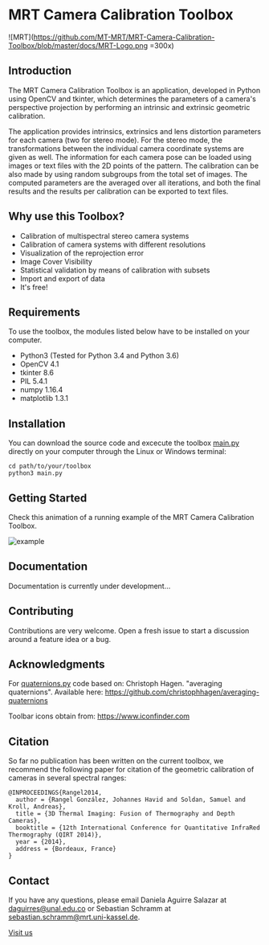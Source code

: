 # MRT Camera Calibration Toolbox

![MRT](https://github.com/MT-MRT/MRT-Camera-Calibration-Toolbox/blob/master/docs/MRT-Logo.png =300x)

## Introduction

The MRT Camera Calibration Toolbox is an application, developed in Python using OpenCV and tkinter, which determines the parameters of a camera's perspective projection by performing an intrinsic and extrinsic geometric calibration.

The application provides intrinsics, extrinsics and lens distortion parameters for each camera (two for stereo mode). For the stereo mode, the transformations between the individual camera coordinate systems are given as well. The information for each camera pose can be loaded using images or text files with the 2D points of the pattern. The calibration can be also made by using random subgroups from the total set of images. The computed parameters are the averaged over all iterations, and both the final results and the results per calibration can be exported to text files. 

## Why use this Toolbox?

- Calibration of multispectral stereo camera systems
- Calibration of camera systems with different resolutions
- Visualization of the reprojection error
- Image Cover Visibility
- Statistical validation by means of calibration with subsets
- Import and export of data
- It's free!

## Requirements

To use the toolbox, the modules listed below have to be installed on your computer. 

- Python3 (Tested for Python 3.4 and Python 3.6)
- OpenCV 4.1
- tkinter 8.6
- PIL 5.4.1
- numpy 1.16.4
- matplotlib 1.3.1

## Installation

You can download the source code and excecute the toolbox [main.py](https://github.com/MT-MRT/MRT-Camera-Calibration-Toolbox/blob/master/main.py) directly on your computer through the Linux or Windows terminal:

```
cd path/to/your/toolbox
python3 main.py
```

## Getting Started

Check this animation of a running example of the MRT Camera Calibration Toolbox. 

![example](https://github.com/MT-MRT/MRT-Camera-Calibration-Toolbox/blob/master/docs/example_single_chessboard.gif)

## Documentation

Documentation is currently under development...

## Contributing 

Contributions are very welcome. Open a fresh issue to start a discussion around a feature idea or a bug.

## Acknowledgments

For [quaternions.py](https://github.com/MT-MRT/MRT-Camera-Calibration-Toolbox/blob/master/quaternions.py) code based on: Christoph Hagen. "averaging quaternions". Available here: https://github.com/christophhagen/averaging-quaternions

Toolbar icons obtain from: https://www.iconfinder.com

## Citation

So far no publication has been written on the current toolbox, we recommend the following paper for citation of the geometric calibration of cameras in several spectral ranges:
```
@INPROCEEDINGS{Rangel2014,
  author = {Rangel González, Johannes Havid and Soldan, Samuel and Kroll, Andreas},
  title = {3D Thermal Imaging: Fusion of Thermography and Depth Cameras},
  booktitle = {12th International Conference for Quantitative InfraRed Thermography (QIRT 2014)},
  year = {2014},
  address = {Bordeaux, France}
}
```

## Contact

If you have any questions, please email Daniela Aguirre Salazar at daguirres@unal.edu.co or Sebastian Schramm at sebastian.schramm@mrt.uni-kassel.de.
 
[Visit us](https://www.uni-kassel.de/maschinenbau/institute/mess-und-regelungstechnik/mrt.html)
